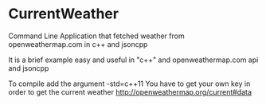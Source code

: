 # CurrentWeather
Command Line Application that fetched weather from openweathermap.com in c++ and jsoncpp

It is a brief example easy and useful in "c++" and openweathermap.com api and jsoncpp

To compile add the argument -std=c++11
You have to get your own key in order to get the current weather
http://openweathermap.org/current#data
